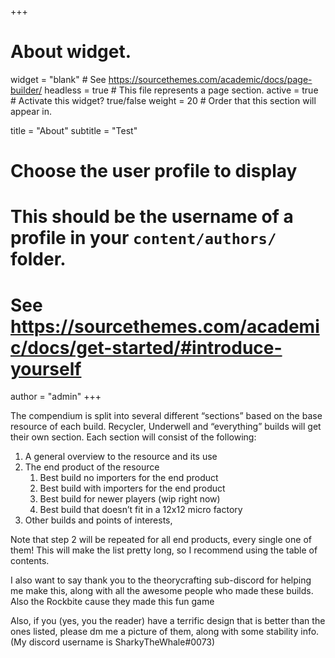 +++
# About widget.
widget = "blank"  # See https://sourcethemes.com/academic/docs/page-builder/
headless = true  # This file represents a page section.
active = true  # Activate this widget? true/false
weight = 20  # Order that this section will appear in.

title = "About"
subtitle = "Test"

# Choose the user profile to display
# This should be the username of a profile in your `content/authors/` folder.
# See https://sourcethemes.com/academic/docs/get-started/#introduce-yourself
author = "admin"
+++

The compendium is split into several different “sections” based on the base resource of each build. Recycler, Underwell and “everything” builds will get their own section. Each section will consist of the following:

1. A general overview to the resource and its use
2. The end product of the resource
    1. Best build no importers for the end product
    2. Best build with importers for the end product
    3. Best build for newer players (wip right now)
    4. Best build that doesn’t fit in a 12x12 micro factory
3. Other builds and points of interests, 

Note that step 2 will be repeated for all end products, every single one of them! This will make the list pretty long, so I recommend using the table of contents. 

I also want to say thank you to the theorycrafting sub-discord for helping me make this, along with all the awesome people who made these builds. Also the Rockbite cause they made this fun game

Also, if you (yes, you the reader) have a terrific design that is better than the ones listed, please dm me a picture of them, along with some stability info. (My discord username is SharkyTheWhale#0073)